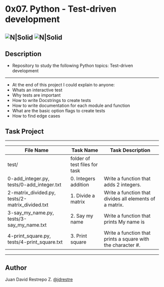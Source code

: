 # 0x07. Python - Test-driven development

![N|Solid](https://www.holbertonschool.com/holberton-logo.png) ![N|Solid](https://intranet.hbtn.io/assets/holberton-logo-coral-27055cb2f875eb10bf3b3942e52a24581bc0667695bdc856d4f08b469b678000.png)
---

## Description
- Repository to study the following Python topics: Test-driven development
---
- At the end of this project I could explain to anyone:
- Whats an interactive test
- Why tests are important
- How to write Docstrings to create tests
- How to write documentation for each module and function
- What are the basic option flags to create tests
- How to find edge cases

## Task Project
---
File Name|Task Name|Task Description
---|---|---
test/|folder of test files for task|
0-add_integer.py, tests/0-add_integer.txt|0. Integers addition|Write a function that adds 2 integers.
2-matrix_divided.py, tests/2-matrix_divided.txt|1. Divide a matrix|Write a function that divides all elements of a matrix.
3-say_my_name.py, tests/3-say_my_name.txt|2. Say my name|Write a function that prints My name is <first name> <last name>
4-print_square.py, tests/4-print_square.txt|3. Print square|Write a function that prints a square with the character #.

---
## Author

Juan David Restrepo Z. [@jdrestre](https://twitter.com/jdrestre)